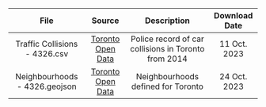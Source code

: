 | File  | Source | Description | Download Date |
| :---: | :----: | :---------: | :-----------: |
| Traffic Collisions - 4326.csv | [Toronto Open Data](https://open.toronto.ca/dataset/police-annual-statistical-report-traffic-collisions/) | Police record of car collisions in Toronto from 2014 | 11 Oct. 2023 |
| Neighbourhoods - 4326.geojson | [Toronto Open Data](https://open.toronto.ca/dataset/neighbourhoods/) | Neighbourhoods defined for Toronto | 24 Oct. 2023 |
